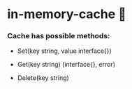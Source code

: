 # in-memory-cache :memo:

### Сache has possible methods:

* Set(key string, value interface{})

* Get(key string) (interface{}, error)

* Delete(key string)
